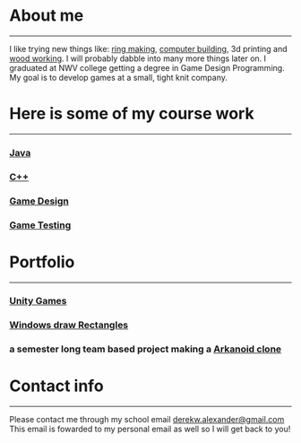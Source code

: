 # About me
---
I like trying new things like: [ring making](https://github.com/DerekAlexander/DerekAlexander.github.io/blob/master/RingMaking.md), [computer building](https://github.com/DerekAlexander/DerekAlexander.github.io/blob/master/computerBuilding.md), 3d printing and [wood working](https://github.com/DerekAlexander/DerekAlexander.github.io/blob/master/woodWorking.md). I will probably dabble into many more things later on. I graduated at NWV college getting a degree in Game Design Programming. My goal is to develop games at a small, tight knit company.  
  
# Here is some of my course work
---

### [Java](https://github.com/DerekAlexander/Java)
  
### [C++](https://github.com/DerekAlexander/C-PlusPlus)
  
### [Game Design](https://github.com/DerekAlexander/Game-design-classes)
  
### [Game Testing](https://github.com/DerekAlexander/GameTesting-2338)
  
# Portfolio
---
### [Unity Games](https://github.com/DerekAlexander/Unity-Games)

### [Windows draw Rectangles](https://github.com/DerekAlexander/C-PlusPlus/tree/master/Rectangles)
  
###  a semester long team based project making a [Arkanoid clone](https://github.com/DerekAlexander/C-PlusPlus/blob/master/BreakOut.cpp)

# Contact info
---
Please contact me through my school email derekw.alexander@gmail.com
This email is fowarded to my personal email as well so I will get back to you!
